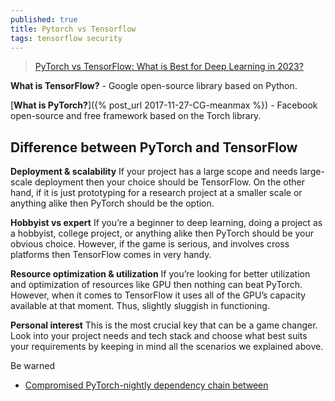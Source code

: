 ```yaml
---
published: true
title: Pytorch vs Tensorflow
tags: tensorflow security
---
```

> [PyTorch vs TensorFlow: What is Best for Deep Learning in 2023?](https://www.turing.com/kb/pytorch-vs-tensorflow)

**What is TensorFlow?** - Google open-source library based on Python.

[**What is PyTorch?**]({% post_url 2017-11-27-CG-meanmax %}) - Facebook open-source and free framework based on the Torch library.

## Difference between PyTorch and TensorFlow


**Deployment & scalability** If your project has a large scope and needs large-scale deployment then your choice should be TensorFlow. On the other hand, if it is just prototyping for a research project at a smaller scale or anything alike then PyTorch should be the option.

**Hobbyist vs expert** If you’re a beginner to deep learning, doing a project as a hobbyist, college project, or anything alike then PyTorch should be your obvious choice. However, if the game is serious, and involves cross platforms then TensorFlow comes in very handy.

**Resource optimization & utilization** If you’re looking for better utilization and optimization of resources like GPU then nothing can beat PyTorch. However, when it comes to TensorFlow it uses all of the GPU’s capacity available at that moment. Thus, slightly sluggish in functioning.

**Personal interest** This is the most crucial key that can be a game changer. Look into your project needs and tech stack and choose what best suits your requirements by keeping in mind all the scenarios we explained above.


Be warned
- [Compromised PyTorch-nightly dependency chain between](https://news.ycombinator.com/item?id=34202662)
